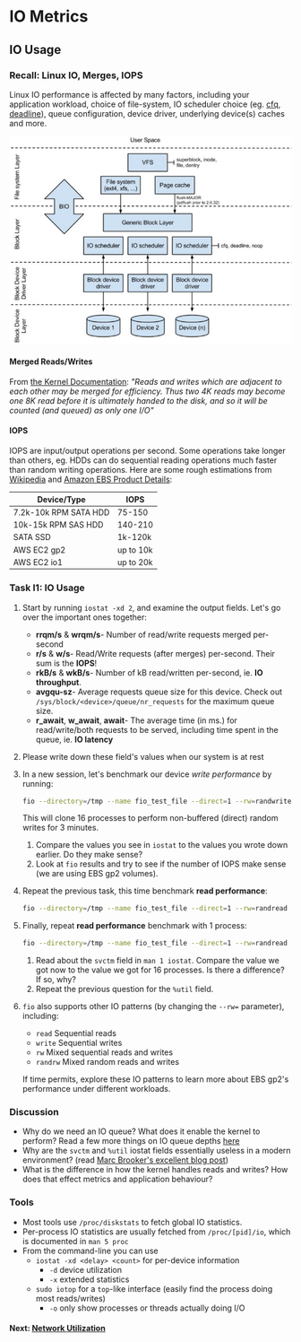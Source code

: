 # IO Metrics

## IO Usage

### Recall: Linux IO, Merges, IOPS

Linux IO performance is affected by many factors, including your application workload, choice of file-system, IO scheduler choice (eg. [cfq](https://www.kernel.org/doc/Documentation/block/cfq-iosched.txt), [deadline](https://www.kernel.org/doc/Documentation/block/deadline-iosched.txt)), queue configuration, device driver, underlying device(s) caches and more.

![Linux IO](images/linux_io.png)

#### Merged Reads/Writes

From [the Kernel Documentation](https://www.kernel.org/doc/Documentation/iostats.txt): *"Reads and writes which are adjacent to each other may be merged for efficiency.  Thus two 4K reads may become one 8K read before it is ultimately handed to the disk, and so it will be counted (and queued) as only one I/O"*

#### IOPS

IOPS are input/output operations per second. Some operations take longer than others, eg. HDDs can do sequential reading operations much faster than random writing operations. Here are some rough estimations from [Wikipedia](https://en.wikipedia.org/wiki/IOPS) and [Amazon EBS Product Details](http://aws.amazon.com/ebs/details/):

| Device/Type           | IOPS      |
|-----------------------|-----------|
| 7.2k-10k RPM SATA HDD | 75-150    |
| 10k-15k RPM SAS HDD   | 140-210   |
| SATA SSD              | 1k-120k   |
| AWS EC2 gp2           | up to 10k |
| AWS EC2 io1           | up to 20k |

### Task I1: IO Usage

1. Start by running `iostat -xd 2`, and examine the output fields. Let's go over the important ones together:
	- **rrqm/s** & **wrqm/s**- Number of read/write requests merged per-second
	- **r/s** & **w/s**- Read/Write requests (after merges) per-second. Their sum is the **IOPS**!
	- **rkB/s** & **wkB/s**- Number of kB read/written per-second, ie. **IO throughput**.
	- **avgqu-sz**- Average requests queue size for this device. Check out `/sys/block/<device>/queue/nr_requests` for the maximum queue size.
	- **r_await**, **w_await**, **await**- The average time (in ms.) for read/write/both requests to be served, including time spent in the queue, ie. **IO latency**
2. Please write down these field's values when our system is at rest
3. In a new session, let's benchmark our device *write performance* by running:

	```bash
	fio --directory=/tmp --name fio_test_file --direct=1 --rw=randwrite --bs=16k --size=100M --numjobs=16 --time_based --runtime=180 --group_reporting --norandommap
	```
	
	This will clone 16 processes to perform non-buffered (direct) random writes for 3 minutes.
	1. Compare the values you see in `iostat` to the values you wrote down earlier. Do they make sense? 
	2. Look at `fio` results and try to see if the number of IOPS make sense (we are using EBS gp2 volumes).
4. Repeat the previous task, this time benchmark **read performance**:

	```bash
	fio --directory=/tmp --name fio_test_file --direct=1 --rw=randread --bs=16k --size=100M --numjobs=16 --time_based --runtime=180 --group_reporting --norandommap
	```
	
5. Finally, repeat **read performance** benchmark with 1 process:

	```bash
	fio --directory=/tmp --name fio_test_file --direct=1 --rw=randread --bs=16k --size=100M --numjobs=1 --time_based --runtime=180 --group_reporting --norandommap
	```
	1. Read about the `svctm` field in `man 1 iostat`. Compare the value we got now to the value we got for 16 processes. Is there a difference? If so, why?
	2. Repeat the previous question for the `%util` field.

6. `fio` also supports other IO patterns (by changing the `--rw=` parameter), including:
	- `read` Sequential reads
	- `write` Sequential writes
	- `rw` Mixed sequential reads and writes
	- `randrw` Mixed random reads and writes

	If time permits, explore these IO patterns to learn more about EBS gp2's performance under different workloads.

### Discussion

- Why do we need an IO queue? What does it enable the kernel to perform? Read a few more things on IO queue depths [here](https://blog.docbert.org/queue-depth-iops-and-latency/)
- Why are the `svctm` and `%util` iostat fields essentially useless in a modern environment? (read [Marc Brooker's excellent blog post](https://brooker.co.za/blog/2014/07/04/iostat-pct.html))
- What is the difference in how the kernel handles reads and writes? How does that effect metrics and application behaviour?

### Tools

 - Most tools use `/proc/diskstats` to fetch global IO statistics.
 - Per-process IO statistics are usually fetched from `/proc/[pid]/io`, which is documented in `man 5 proc`
 - From the command-line you can use
	 - `iostat -xd <delay> <count>` for per-device information
		 - `-d` device utilization
		 - `-x` extended statistics
	 - `sudo iotop` for a `top`-like interface (easily find the process doing most reads/writes)
		 - `-o` only show processes or threads actually doing I/O

#### Next: [Network Utilization](net-util.md)
